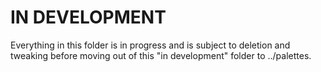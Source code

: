 # IN DEVELOPMENT

Everything in this folder is in progress and is subject to deletion and tweaking before moving out of this "in development" folder to ../palettes.